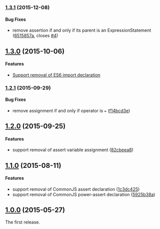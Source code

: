 ### [1.3.1](https://github.com/twada/unassert/releases/tag/v1.3.1) (2015-12-08)


#### Bug Fixes

  * remove assertion if and only if its parent is an ExpressionStatement ([6515857a](https://github.com/twada/unassert/commit/6515857a28f96ac6de9a92eeeb97629210c239eb), closes [#4](https://github.com/twada/unassert/issues/4))


## [1.3.0](https://github.com/twada/unassert/releases/tag/v1.3.0) (2015-10-06)


#### Features

  * [Support removal of ES6 import declaration](https://github.com/twada/unassert/pull/3)


### [1.2.1](https://github.com/twada/unassert/releases/tag/v1.2.1) (2015-09-29)


#### Bug Fixes

  * remove assignment if and only if operator is `=` ([f14bcd3e](https://github.com/twada/unassert/commit/f14bcd3efd030d33d27ab48f6c89f2ad059cd476))


## [1.2.0](https://github.com/twada/unassert/releases/tag/v1.2.0) (2015-09-25)


#### Features

  * support removal of assert variable assignment ([82cbeea8](https://github.com/twada/unassert/commit/82cbeea801257e2a776a50996666112d96ef42b4))


## [1.1.0](https://github.com/twada/unassert/releases/tag/v1.1.0) (2015-08-11)


#### Features

  * support removal of CommonJS assert declaration ([1c3dc425](https://github.com/twada/unassert/commit/1c3dc425f93f1d8b3790e1ea909a14ff0a6f076f))
  * support removal of CommonJS power-assert declaration ([5925b38a](https://github.com/twada/unassert/commit/5925b38a351596afab4de2f027fed9dc2ed82602))


## [1.0.0](https://github.com/twada/unassert/releases/tag/v1.0.0) (2015-05-27)


The first release.
